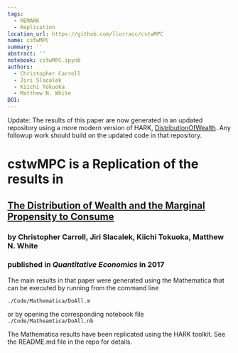 ```yaml
---
tags:
  - REMARK
  - Replication
location_url: https://github.com/llorracc/cstwMPC
name: cstwMPC
summary: ''
abstract: ''
notebook: cstwMPC.ipynb
authors:
  - Christopher Carroll
  - Jiri Slacalek
  - Kiichi Tokuoka
  - Matthew N. White
DOI: 
---
```


Update: The results of this paper are now generated in an updated repository using a more modern version of HARK, [DistributionOfWealth](https://github.com/econ-ark/DistributionOfWealth). Any followup work should build on the updated code in that repository.


# cstwMPC is a Replication of the results in 
## [The Distribution of Wealth and the Marginal Propensity to Consume](http://econ.jhu.edu/people/ccarroll/papers/cstwMPC)
### by Christopher Carroll, Jiri Slacalek, Kiichi Tokuoka, Matthew N. White
### published in _Quantitative Economics_ in 2017

The main results in that paper were generated using the Mathematica that can be executed by running from the command line 

`./Code/Mathematica/DoAll.m`

or by opening the corresponding notebook file `./Code/Matheamtica/DoAll.nb`

The Mathematica results have been replicated using the HARK toolkit.  See the README.md file in the repo for details.




